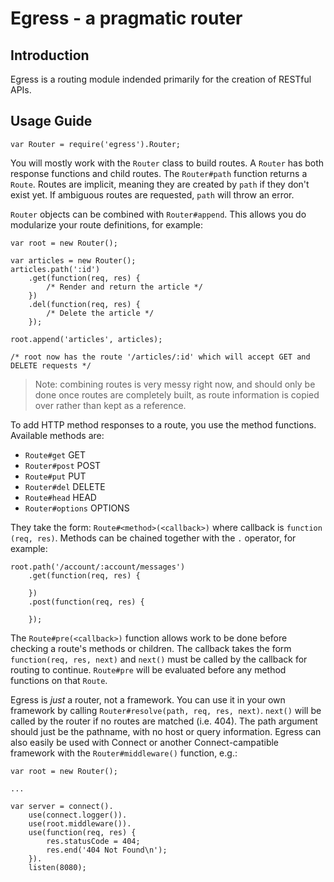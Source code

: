 Egress - a pragmatic router
===========================

Introduction
------------

Egress is a routing module indended primarily for the creation of RESTful APIs.

Usage Guide
-----------

	var Router = require('egress').Router;

You will mostly work with the `Router` class to build routes. A `Router` has both response functions and child routes. The `Router#path` function returns a `Route`. Routes are implicit, meaning they are created by `path` if they don't exist yet. If ambiguous routes are requested, `path` will throw an error.

`Router` objects can be combined with `Router#append`. This allows you do modularize your route definitions, for example:

	var root = new Router();
	
	var articles = new Router();
	articles.path(':id')
		.get(function(req, res) {
			/* Render and return the article */
		})
		.del(function(req, res) {
			/* Delete the article */
		});
		
	root.append('articles', articles);
	
	/* root now has the route '/articles/:id' which will accept GET and DELETE requests */
	
> Note: combining routes is very messy right now, and should only be done once routes are completely built, as route information is copied over rather than kept as a reference.

To add HTTP method responses to a route, you use the method functions. Available methods are:

* `Route#get` GET
* `Router#post` POST
* `Route#put` PUT
* `Router#del` DELETE
* `Route#head` HEAD
* `Router#options` OPTIONS

They take the form: `Route#<method>(<callback>)` where callback is `function (req, res)`. Methods can be chained together with the `.` operator, for example:

	root.path('/account/:account/messages')
		.get(function(req, res) {
		
		})
		.post(function(req, res) {
		
		});
		
The `Route#pre(<callback>)` function allows work to be done before checking a route's methods or children. The callback takes the form `function(req, res, next)` and `next()` must be called by the callback for routing to continue. `Route#pre` will be evaluated before any method functions on that `Route`.

Egress is *just* a router, not a framework. You can use it in your own framework by calling `Router#resolve(path, req, res, next)`. `next()` will be called by the router if no routes are matched (i.e. 404). The path argument should just be the pathname, with no host or query information. Egress can also easily be used with Connect or another Connect-campatible framework with the `Router#middleware()` function, e.g.:

	var root = new Router();
	
	...

	var server = connect().
		use(connect.logger()).
		use(root.middleware()).
		use(function(req, res) {
			res.statusCode = 404;
			res.end('404 Not Found\n');
		}).
	    listen(8080);

